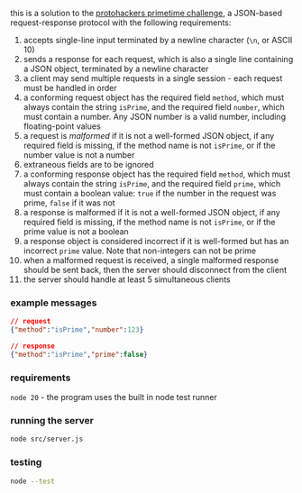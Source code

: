 this is a solution to the [protohackers primetime challenge](https://protohackers.com/problem/1), a JSON-based request-response protocol with the following requirements:

1. accepts single-line input terminated by a newline character (`\n`, or ASCII 10)
2. sends a response for each request, which is also a single line containing a JSON object, terminated by a newline character
3. a client may send multiple requests in a single session - each request must be handled in order
4. a conforming request object has the required field `method`, which must always contain the string `isPrime`, and the required field `number`, which must contain a number. Any JSON number is a valid number, including floating-point values
5. a request is _malformed_ if it is not a well-formed JSON object, if any required field is missing, if the method name is not `isPrime`, or if the number value is not a number
6. extraneous fields are to be ignored
7. a conforming response object has the required field `method`, which must always contain the string `isPrime`, and the required field `prime`, which must contain a boolean value: `true` if the number in the request was prime, `false` if it was not
8. a response is malformed if it is not a well-formed JSON object, if any required field is missing, if the method name is not `isPrime`, or if the prime value is not a boolean
9. a response object is considered incorrect if it is well-formed but has an incorrect `prime` value. Note that non-integers can not be prime
10. when a malformed request is received, a single malformed response should be sent back, then the server should disconnect from the client
11. the server should handle at least 5 simultaneous clients

### example messages

```json
// request
{"method":"isPrime","number":123}

// response
{"method":"isPrime","prime":false}
``` 

### requirements

`node 20` - the program uses the built in node test runner

### running the server

```bash
node src/server.js
```

### testing

```bash
node --test
```